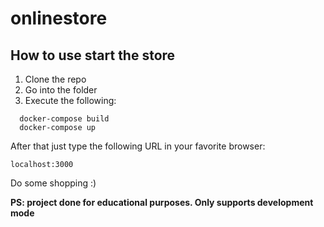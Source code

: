 # onlinestore

## How to use start the store

1. Clone the repo
2. Go into the folder
3. Execute the following:

```
  docker-compose build
  docker-compose up
```

After that just type the following URL in your favorite browser:

```
localhost:3000
```

Do some shopping :)

**PS: project done for educational purposes. Only supports development mode**
